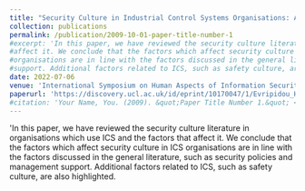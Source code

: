 ```yaml
---
title: "Security Culture in Industrial Control Systems Organisations: A Literature Review"
collection: publications
permalink: /publication/2009-10-01-paper-title-number-1
#excerpt: 'In this paper, we have reviewed the security culture literature in organisations which use ICS and the factors that
#affect it. We conclude that the factors which affect security culture in ICS
#organisations are in line with the factors discussed in the general literature, such as security policies and management
#support. Additional factors related to ICS, such as safety culture, are also highlighted. '
date: 2022-07-06
venue: 'International Symposium on Human Aspects of Information Security and Assurance (HAISA)'
paperurl: 'https://discovery.ucl.ac.uk/id/eprint/10170047/1/Evripidou_HAISA_final_Evripidou.pdf'
#citation: 'Your Name, You. (2009). &quot;Paper Title Number 1.&quot; <i>Journal 1</i>. 1(1).'
---
```


'In this paper, we have reviewed the security culture literature in organisations which use ICS and the factors that
affect it. We conclude that the factors which affect security culture in ICS
organisations are in line with the factors discussed in the general literature, such as security policies and management
support. Additional factors related to ICS, such as safety culture, are also highlighted.